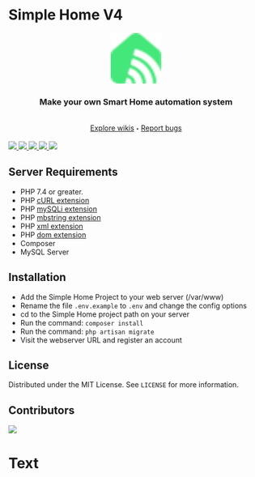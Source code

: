 # Simple Home V4

<p align="center">
  <a href="https://github.com/GamerClassN7/Smart_Home">
    <img src="./public/images/logo.png" height="100" width="100">
  </a>
  <h3 align="center">Make your own Smart Home automation system</h3>
  <p align="center">
    <br>
    <a href="#">Explore wikis</a>
    <sub><sup>•</sub></sup>
    <a href="#">Report bugs</a>
    <br>
  </p>
    <a href="https://github.com/Simple-Home/Simple-Home/search?l=php">
        <img src="https://img.shields.io/badge/PHP-brightgreen.svg"/>
    </a>
    <a href="https://github.com/Simple-Home/Simple-Home/search?l=js">
        <img src="https://img.shields.io/badge/JS-red.svg"/>
    </a>
    <a href="https://github.com/Simple-Home/Simple-Home/search?l=html">
        <img src="https://img.shields.io/badge/HTML-blue.svg"/>
    </a>
    <a href="https://discord.gg/XJpT3UQ">
        <img src="https://img.shields.io/discord/604697675430101003.svg?color=Blue&label=Discord&logo=Discord"/>
    </a>
    <a href="https://opensource.org/licenses/MIT">
        <img src="https://img.shields.io/badge/License-MIT-yellow.svg"/>
    </a>
</p>



## Server Requirements
* PHP 7.4 or greater.
* PHP [cURL extension](https://www.php.net/manual/en/book.curl.php)
* PHP [mySQLi extension](https://www.php.net/manual/en/book.mysqli.php)
* PHP [mbstring extension](https://www.php.net/manual/en/book.mbstring.php)
* PHP [xml extension](https://www.php.net/manual/en/book.dom.php)
* PHP [dom extension](https://www.php.net/manual/en/book.dom.php)
* Composer
* MySQL Server

## Installation
* Add the Simple Home Project to your web server (/var/www)
* Rename the file ```.env.example``` to ```.env``` and change the config options
* cd to the Simple Home project path on your server
* Run the command: ```composer install```
* Run the command: ```php artisan migrate```
* Visit the webserver URL and register an account

## License
Distributed under the MIT License. See `LICENSE` for more information.

## Contributors
<a href="https://github.com/Simple-Home/SimpleHome-Server/graphs/contributors">
  <img src="https://contrib.rocks/image?repo=Simple-Home/SimpleHome-Server" />
</a>

# Text
